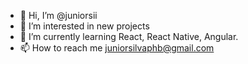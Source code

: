 - 👋 Hi, I’m @juniorsii
- 👀 I’m interested in new projects
- 🌱 I’m currently learning React, React Native,  Angular.
- 📫 How to reach me juniorsilvaphb@gmail.com

<!---
juniorsii/juniorsii is a ✨ special ✨ repository because its `README.md` (this file) appears on your GitHub profile.
You can click the Preview link to take a look at your changes.
--->
